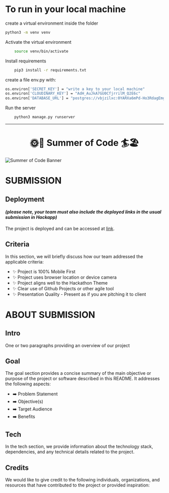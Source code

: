 # To run in your local machine 

create a virtual environment inside the folder
```bash
python3 -m venv venv
```

Activate the virtual environment
```bash
    source venv/bin/activate 
```
Install requirements

```bash
    pip3 install -r requirements.txt 
```

create a file env.py with:

```bash
os.environ['SECRET_KEY'] = "write a key to your local machine"
os.environ['CLOUDINARY_KEY'] = "AdH_AuJkA7GU0CfjrrilM_Q2E6c"
os.environ['DATABASE_URL'] = "postgres://vbjzilxc:0YARXa6mPd-Ho3RdagEmgGbUrqcya64z@trumpet.db.elephantsql.com/vbjzilxc"
```
Run the server
```bash
    python3 manage.py runserver
```
<hr>
<h1 align="center"><strong>🌞🚵 Summer of Code 🏄🏖️</strong>

</h1>


![Summer of Code Banner](https://res.cloudinary.com/djdefbnij/image/upload/v1688114955/Summer_2_owummy.png)

# SUBMISSION
## Deployment
#### _(please note, your team must also include the deployed links in the usual submission in Hackapp)_
The project is deployed and can be accessed at [link](https://suns-goods-1564630265ef.herokuapp.com/).

## Criteria
In this section, we will briefly discuss how our team addressed the applicable criteria:

- ✨ Project is 100% Mobile First
- ✨ Project uses browser location or device camera
- ✨ Project aligns well to the Hackathon Theme
- ✨ Clear use of Github Projects or other agile tool
- ✨ Presentation Quality - Present as if you are pitching it to client

# ABOUT SUBMISSION
## Intro
One or two paragraphs providing an overview of our project

## Goal
The goal section provides a concise summary of the main objective or purpose of the project or software described in this README. It addresses the following aspects:

- ➡️ Problem Statement
- ➡️ Objective(s)
- ➡️ Target Audience
- ➡️ Benefits

## Tech
In the tech section, we provide information about the technology stack, dependencies, and any technical details related to the project.

## Credits
We would like to give credit to the following individuals, organizations, and resources that have contributed to the project or provided inspiration:

